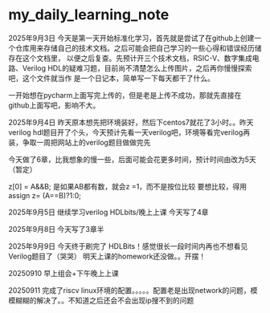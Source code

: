 ﻿# my_daily_learning_note

2025年9月3日
今天是第一天开始标准化学习，首先就是尝试了在github上创建一个仓库用来存储自己的技术文档。之后可能会把自己学习的一些心得和错误经历储存在这个文档里，
以便之后复查。先预计开三个技术文档，RSIC-V、数字集成电路、Verilog HDL的疑难习题，目前尚不清楚怎么上传图片，之后再你慢慢探索吧，这个文件就当作
是一个日记本，简单写一下每天都干了什么。

一开始想在pycharm上面写完上传的，但是老是上传不成功，那就先直接在github上面写吧，影响不大。

2025年9月4日
昨天原本想先把环境装好，然后下centos7就花了3小时。。昨天verilog hdl题目开了个头，今天预计先看一天verilog吧，环境等看完verilog再装，争取一周把网站上的verilog题目做做完先

今天做了6章，比我想象的慢一些，后面可能会花更多时间，预计时间由改为5天（暂定）

z[0] = A&&B; 是如果AB都有数，就会z =1，而不是按位比较
要想比较，得用assign z= (A==B)?1:0;

2025年9月5日
继续学习verilog HDLbits/晚上上课
今天写了4章


2025年9月8日
今天写了3章半

2025年9月9日
今天终于刷完了 HDLBits！感觉很长一段时间内再也不想看见Verilog题目了（哭哭）
明天上课的homework还没做。。开摆！


20250910  早上组会+下午晚上上课

20250911 完成了riscv linux环境的配置。。。。。配置老是出现network的问题，模模糊糊的解决了。。不知道之后还会不会出现ip搜不到的问题


